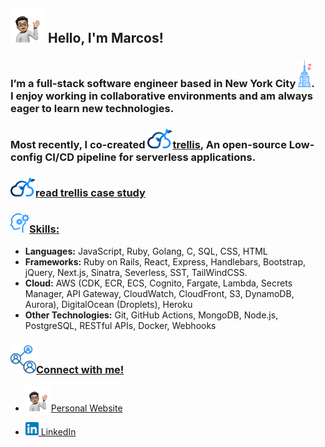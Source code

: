 ## <img src="https://raw.githubusercontent.com/Trellis-Deployment/trellis-deployment.github.io/main/images/assets/Marcos_memoji.png" alt="SDK" width="55px"/> Hello, I'm Marcos!

### I’m a full-stack software engineer based in New York City <img src="https://raw.githubusercontent.com/Trellis-Deployment/trellis-deployment.github.io/main/images/assets/nyclove.svg" alt="NYC love" width="21px"/>.<br/>I enjoy working in collaborative environments and am always eager to learn new technologies.

### Most recently, I co-created <a href="https://trellis-deployment.github.io/" target="_blank"> </a><a href="https://trellis-deployment.github.io/" target="_blank"><img src="https://raw.githubusercontent.com/Trellis-Deployment/trellis-deployment.github.io/main/images/assets/Trellis_logo_blue_cloud.svg" alt="Trellis Logo" width="40px"/>trellis</a>, An open-source Low-config CI/CD pipeline for serverless applications.

### <a href="https://trellis-deployment.github.io/#section-1" target="_blank"><img src="https://raw.githubusercontent.com/Trellis-Deployment/trellis-deployment.github.io/main/images/assets/Trellis_logo_blue_cloud.svg" alt="Trellis Logo" width="40px"/>read trellis case study</a>

### <a href="https://trellis-deployment.github.io/" target="_blank"><img src="https://raw.githubusercontent.com/Trellis-Deployment/trellis-deployment.github.io/main/images/assets/skills.svg" alt="NYC love" width="30px"/>Skills:</a>
* **Languages:** JavaScript, Ruby, Golang, C, SQL, CSS, HTML
* **Frameworks:** Ruby on Rails, React, Express, Handlebars, Bootstrap, jQuery, Next.js, Sinatra, Severless, SST, TailWindCSS.
* **Cloud:** AWS (CDK, ECR, ECS, Cognito, Fargate, Lambda, Secrets Manager, API Gateway, CloudWatch, CloudFront, S3, DynamoDB, Aurora), DigitalOcean (Droplets), Heroku
* **Other Technologies:** Git, GitHub Actions, MongoDB, Node.js, PostgreSQL, RESTful APIs, Docker, Webhooks

### <a href="https://www.marcosavila.com" target="_blank"><img src="https://raw.githubusercontent.com/Trellis-Deployment/trellis-deployment.github.io/main/images/assets/connect2.svg" target="_blank" width="41px">Connect with me!

* <img src="https://raw.githubusercontent.com/Trellis-Deployment/trellis-deployment.github.io/main/images/assets/Marcos_memoji.png" alt="SDK" width="41px"/><a href="https://www.marcosavila.com/" target="_blank">Personal Website</a>

* <a href="https://www.linkedin.com/in/avilamarcos/" target="_blank"><img src="https://raw.githubusercontent.com/Trellis-Deployment/trellis-deployment.github.io/main/images/assets/LinkedIn_icon.svg" target="_blank" width="21px"> LinkedIn</a>
